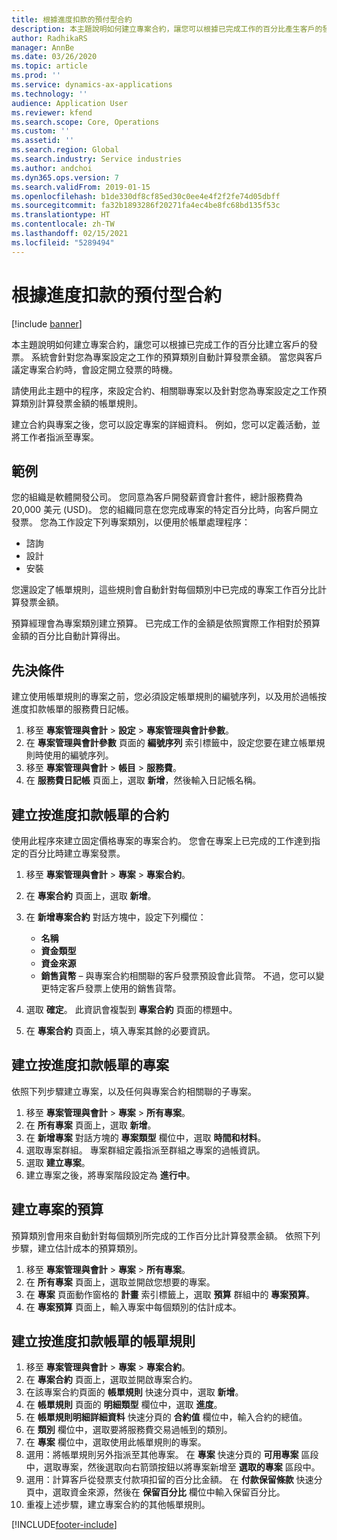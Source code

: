 ```yaml
---
title: 根據進度扣款的預付型合約
description: 本主題說明如何建立專案合約，讓您可以根據已完成工作的百分比產生客戶的發票。
author: RadhikaRS
manager: AnnBe
ms.date: 03/26/2020
ms.topic: article
ms.prod: ''
ms.service: dynamics-ax-applications
ms.technology: ''
audience: Application User
ms.reviewer: kfend
ms.search.scope: Core, Operations
ms.custom: ''
ms.assetid: ''
ms.search.region: Global
ms.search.industry: Service industries
ms.author: andchoi
ms.dyn365.ops.version: 7
ms.search.validFrom: 2019-01-15
ms.openlocfilehash: b1de330df8cf85ed30c0ee4e4f2f2fe74d05dbff
ms.sourcegitcommit: fa32b1893286f20271fa4ec4be8fc68bd135f53c
ms.translationtype: HT
ms.contentlocale: zh-TW
ms.lasthandoff: 02/15/2021
ms.locfileid: "5289494"
---
```

# <a name="create-advanced-contracts-for-billing-based-on-progress"></a>根據進度扣款的預付型合約
[!include [banner](../includes/banner.md)]

本主題說明如何建立專案合約，讓您可以根據已完成工作的百分比建立客戶的發票。 系統會針對您為專案設定之工作的預算類別自動計算發票金額。 當您與客戶議定專案合約時，會設定開立發票的時機。

請使用此主題中的程序，來設定合約、相關聯專案以及針對您為專案設定之工作預算類別計算發票金額的帳單規則。

建立合約與專案之後，您可以設定專案的詳細資料。 例如，您可以定義活動，並將工作者指派至專案。

## <a name="example"></a>範例

您的組織是軟體開發公司。 您同意為客戶開發薪資會計套件，總計服務費為 20,000 美元 (USD)。 您的組織同意在您完成專案的特定百分比時，向客戶開立發票。 您為工作設定下列專案類別，以便用於帳單處理程序：

- 諮詢
- 設計
- 安裝

您還設定了帳單規則，這些規則會自動針對每個類別中已完成的專案工作百分比計算發票金額。

預算經理會為專案類別建立預算。 已完成工作的金額是依照實際工作相對於預算金額的百分比自動計算得出。

## <a name="prerequisites"></a>先決條件

建立使用帳單規則的專案之前，您必須設定帳單規則的編號序列，以及用於過帳按進度扣款帳單的服務費日記帳。

1. 移至 **專案管理與會計** \> **設定** \> **專案管理與會計參數**。
2. 在 **專案管理與會計參數** 頁面的 **編號序列** 索引標籤中，設定您要在建立帳單規則時使用的編號序列。
3. 移至 **專案管理與會計** \> **帳目** \> **服務費**。
4. 在 **服務費日記帳** 頁面上，選取 **新增**，然後輸入日記帳名稱。

## <a name="create-a-contract-for-progress-billings"></a>建立按進度扣款帳單的合約

使用此程序來建立固定價格專案的專案合約。 您會在專案上已完成的工作達到指定的百分比時建立專案發票。

1. 移至 **專案管理與會計** \> **專案** \> **專案合約**。
2. 在 **專案合約** 頁面上，選取 **新增**。
3. 在 **新增專案合約** 對話方塊中，設定下列欄位：

    - **名稱**
    - **資金類型**
    - **資金來源**
    - **銷售貨幣** – 與專案合約相關聯的客戶發票預設會此貨幣。 不過，您可以變更特定客戶發票上使用的銷售貨幣。

4. 選取 **確定**。 此資訊會複製到 **專案合約** 頁面的標題中。
5. 在 **專案合約** 頁面上，填入專案其餘的必要資訊。

## <a name="create-a-project-for-progress-billings"></a>建立按進度扣款帳單的專案

依照下列步驟建立專案，以及任何與專案合約相關聯的子專案。

1. 移至 **專案管理與會計** \> **專案** \> **所有專案**。
2. 在 **所有專案** 頁面上，選取 **新增**。
3. 在 **新增專案** 對話方塊的 **專案類型** 欄位中，選取 **時間和材料**。
4. 選取專案群組。 專案群組定義指派至群組之專案的過帳資訊。
5. 選取 **建立專案**。
6. 建立專案之後，將專案階段設定為 **進行中**。

## <a name="create-a-budget-for-a-project"></a>建立專案的預算

預算類別會用來自動針對每個類別所完成的工作百分比計算發票金額。 依照下列步驟，建立估計成本的預算類別。

1. 移至 **專案管理與會計** \> **專案** \> **所有專案**。
2. 在 **所有專案** 頁面上，選取並開啟您想要的專案。
3. 在 **專案** 頁面動作窗格的 **計畫** 索引標籤上，選取 **預算** 群組中的 **專案預算**。
4. 在 **專案預算** 頁面上，輸入專案中每個類別的估計成本。

## <a name="create-billing-rules-for-progress-billings"></a>建立按進度扣款帳單的帳單規則

1. 移至 **專案管理與會計** \> **專案** \> **專案合約**。
2. 在 **專案合約** 頁面上，選取並開啟專案合約。
3. 在該專案合約頁面的 **帳單規則** 快速分頁中，選取 **新增**。
4. 在 **帳單規則** 頁面的 **明細類型** 欄位中，選取 **進度**。
5. 在 **帳單規則明細詳細資料** 快速分頁的 **合約值** 欄位中，輸入合約的總值。
6. 在 **類別** 欄位中，選取要將服務費交易過帳到的類別。
7. 在 **專案** 欄位中，選取使用此帳單規則的專案。
8. 選用：將帳單規則另外指派至其他專案。 在 **專案** 快速分頁的 **可用專案** 區段中，選取專案，然後選取向右箭頭按鈕以將專案新增至 **選取的專案** 區段中。
9. 選用：計算客戶從發票支付款項扣留的百分比金額。 在 **付款保留條款** 快速分頁中，選取資金來源，然後在 **保留百分比** 欄位中輸入保留百分比。
10. 重複上述步驟，建立專案合約的其他帳單規則。


[!INCLUDE[footer-include](../includes/footer-banner.md)]